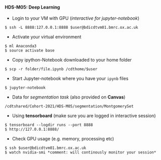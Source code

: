 #### HDS-M05: Deep Learning

- Login to your VM with GPU (*interactive for jupyter-notebook*)

```shell
$ ssh -L 8888:127.0.0.1:8888 $user@bdicdtvm01.bmrc.ox.ac.uk 
```	

- Activate your virtual environment

```shell
$ ml Anaconda3
$ source activate base
```	

- Copy ipython-Notebook downloaded to your home folder 

```shell
$ scp -r folder/file.ipynb /cdthome/$user
```	

- Start Jupyter-notebook where you have your ``ipynb`` files

```shell
$ jupyter-notebook
```	

- Data for *segmentation task* (also provided on **Canvas**)

```shell
/cdtshared/Cohort-2021/HDS-M05/segmentation/MontgomerySet
```	

- Using **tensorboard** (make sure you are logged in interactive session)

```shell
$ tensorboard --logdir runs --port 8888
$ http://127.0.0.1:8888/
```	

- Check GPU usage (e.g. memory, processing etc) 

```shell
$ ssh $user@bdicdtvm01.bmrc.ox.ac.uk 
$ watch nvidia-smi *comment: will continously monitor your session*
```	
